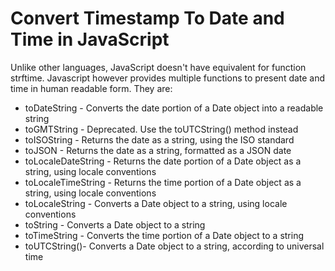 # Convert Timestamp To Date and Time in JavaScript
Unlike other languages, JavaScript doesn't have equivalent for function strftime. Javascript however provides multiple functions to present date and time in human readable form. They are:

* toDateString - Converts the date portion of a Date object into a readable string
* toGMTString - Deprecated. Use the toUTCString() method instead
* toISOString - Returns the date as a string, using the ISO standard
* toJSON - Returns the date as a string, formatted as a JSON date
* toLocaleDateString - Returns the date portion of a Date object as a string, using locale conventions
* toLocaleTimeString - Returns the time portion of a Date object as a string, using locale conventions
* toLocaleString - Converts a Date object to a string, using locale conventions
* toString - Converts a Date object to a string
* toTimeString - Converts the time portion of a Date object to a string
* toUTCString()- Converts a Date object to a string, according to universal time
